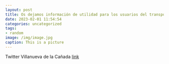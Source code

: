 ```yaml
---
layout: post
title: Os dejamos información de utilidad para los usuarios del transporte público. El título para mayores de 65 años ya es gratuito y ...
date: 2023-02-01 11:54:54
categories: uncategorized
tags:
- random
image: /img/image.jpg
caption: This is a picture
---
```

Twitter Villanueva de la Cañada [link](https://twitter.com/AytoVDLCanada/status/1620717539004416000)
